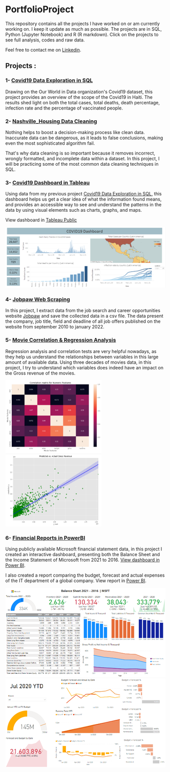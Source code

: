 # PortfolioProject

This repository contains all the projects I have worked on or am currently working on. I keep it update as much as possible. The projects are in SQL, Python (Jupyter Notebook) and R (R markdown). Click on the projects to see full analysis, codes and raw data.

Feel free to contact me on [Linkedin](https://www.linkedin.com/in/cherubin-delino).


## Projects :

### 1- [Covid19 Data Exploration in SQL](https://github.com/chedelino/PortfolioProject/tree/main/Covid19%20Data%20Exploration%20in%20SQL)

Drawing on the Our World in Data organization's Covid19 dataset, this project provides an overview of the scope of the Covid19 in Haiti. The results shed light on both the total cases, total deaths, death percentage, infection rate and the percentage of vaccinated people.



### 2- [Nashville_Housing Data Cleaning](https://github.com/chedelino/PortfolioProject/tree/main/Nashville_Housing%20Data%20Cleaning)

Nothing helps to boost a decision-making process like clean data.
Inaccurate data can be dangerous, as it leads to false conclusions, making even the most sophisticated algorithm fail. 

That's why data cleaning is so important because it removes incorrect, wrongly formatted, and incomplete data within a dataset. In this project, I will be practicing some of the most common data cleaning techniques in SQL. 



### 3- [Covid19 Dashboard in Tableau](https://github.com/chedelino/PortfolioProject/tree/main/Covid19%20Dashboard)

Using data from my previous project [Covid19 Data Exploration in SQL](https://github.com/chedelino/PortfolioProject/tree/main/Covid19%20Data%20Exploration%20in%20SQL), this dashboard helps us get a clear idea of what the information found means, and provides an accessible way to see and understand the patterns in the data by using visual elements such as charts, graphs, and maps.

View dashboard in [Tableau Public](https://public.tableau.com/views/Covid19_Dashboard_16413503389070/Dashboard1?:language=en-US&:display_count=n&:origin=viz_share_link)

<img src="https://github.com/chedelino/PortfolioProject/blob/main/Covid19%20Dashboard/covid19_dashboard.png" width="500">


### 4- [Jobpaw Web Scraping](https://github.com/chedelino/PortfolioProject/tree/main/Jobpaw%20Web%20Scraping)

In this project, I extract data from the job search and career opportunities website [Jobpaw](https://www.jobpaw.com/pont/) and save the collected data in a csv file. The data present the company, job title, field and deadline of all job offers published on the website from september 2010 to january 2022.


### 5- [Movie Correlation & Regression Analysis](https://github.com/chedelino/PortfolioProject/tree/main/Movies%20Correlation%20%26%20Regression%20Analysis)

Regression analysis and correlation tests are very helpful nowadays, as they help us understand the relationships between variables in this large amount of available data.  Using three decades of movies data, in this project, I try to understand which variables does indeed have an impact on the Gross revenue of the movies.

<img src="https://github.com/chedelino/PortfolioProject/blob/main/Movies%20Correlation%20%26%20Regression%20Analysis/Correlation_matrix.png" width="300"> <img src="https://github.com/chedelino/PortfolioProject/blob/main/Movies%20Correlation%20%26%20Regression%20Analysis/regplot.png" width="300">


### 6- [Financial Reports in PowerBI](https://github.com/chedelino/PortfolioProject/tree/main/Financial%20Reports%20in%20PowerBI)

Using publicly available Microsoft financial statement data, in this project I created an interactive dashboard, presenting both the Balance Sheet and the Income Statement of Microsoft from 2021 to 2016. 
[View dashboard in Power BI](https://app.powerbi.com/view?r=eyJrIjoiODgxZWIzMjktZDBlNi00NDcwLTg1MDUtNDRjYzc3NWFiY2ZhIiwidCI6ImU2MDFiOTM3LTA0YmUtNGYzMi04MDU5LTk2OGE0NzgwYjQ5ZSIsImMiOjJ9&pageName=ReportSection).

I also created a report comparing the budget, forecast and actual expenses of the IT department of a global company. View report in [Power BI](https://app.powerbi.com/view?r=eyJrIjoiNjQ4YTk4OTUtMzc3Mi00NmE4LTljYTQtYTYxZTRkZTZhYmIyIiwidCI6ImU2MDFiOTM3LTA0YmUtNGYzMi04MDU5LTk2OGE0NzgwYjQ5ZSIsImMiOjJ9).

<img src="https://github.com/chedelino/PortfolioProject/blob/main/Financial%20Reports%20in%20PowerBI/Microsoft%20Financial%20Statements/Balance_Sheet.png" width="500"> 

<img src="https://github.com/chedelino/PortfolioProject/blob/main/Financial%20Reports%20in%20PowerBI/IT%20Spend%20Report/Headlines.png" width="500">

